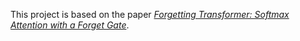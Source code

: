 This project is based on the paper [*Forgetting Transformer: Softmax Attention with a Forget Gate*](https://arxiv.org/abs/2503.02130).
